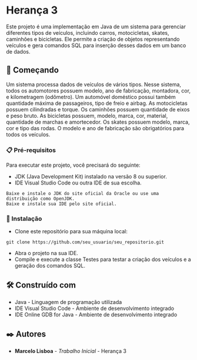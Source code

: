 # Herança 3

Este projeto é uma implementação em Java de um sistema para gerenciar diferentes tipos de veículos, incluindo carros, motocicletas, skates, caminhões e bicicletas. Ele permite a criação de objetos representando veículos e gera comandos SQL para inserção desses dados em um banco de dados.

## 🚀 Começando

Um sistema processa dados de veículos de vários tipos. Nesse sistema, todos os automotores possuem modelo, ano de fabricação, montadora, cor, e kilometragem (odômetro). Um automóvel doméstico possui também quantidade máxima de passageiros, tipo de freio e airbag. As motocicletas possuem cilindradas e torque. Os caminhões possuem quantidade de eixos e peso bruto. As bicicletas possuem, modelo, marca, cor, material, quantidade de marchas e amortecedor. Os skates possuem modelo, marca, cor e tipo das rodas. O modelo e ano de fabricação são obrigatórios para todos os veículos.

### 📋 Pré-requisitos

Para executar este projeto, você precisará do seguinte:

* JDK (Java Development Kit) instalado na versão 8 ou superior.
* IDE Visual Studio Code ou outra IDE de sua escolha.
```
Baixe e instale o JDK do site oficial da Oracle ou use uma distribuição como OpenJDK.
Baixe e instale sua IDE pelo site oficial.
```

### 🔧 Instalação

* Clone este repositório para sua máquina local:
```
git clone https://github.com/seu_usuario/seu_repositorio.git
```
* Abra o projeto na sua IDE.
* Compile e execute a classe Testes para testar a criação dos veículos e a geração dos comandos SQL.
  
## 🛠️ Construído com

* Java - Linguagem de programação utilizada
* IDE Visual Studio Code - Ambiente de desenvolvimento integrado
* IDE Online GDB for Java - Ambiente de desenvolvimento integrado

## ✒️ Autores

* **Marcelo Lisboa** - *Trabalho Inicial* - Herança 3

